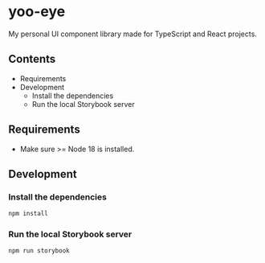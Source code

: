 # yoo-eye

My personal UI component library made for TypeScript and React projects.

## Contents

- Requirements
- Development
  - Install the dependencies
  - Run the local Storybook server

## Requirements

- Make sure >= Node 18 is installed.

## Development

### Install the dependencies

```bash
npm install
```

### Run the local Storybook server

```bash
npm run storybook
```
